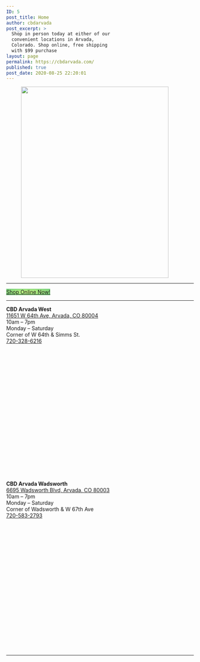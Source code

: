 ```yaml
---
ID: 5
post_title: Home
author: cbdarvada
post_excerpt: >
  Shop in person today at either of our
  convenient locations in Arvada,
  Colorado. Shop online, free shipping
  with $99 purchase
layout: page
permalink: https://cbdarvada.com/
published: true
post_date: 2020-08-25 22:20:01
---
```

<!-- wp:image {"id":793,"width":396,"height":512,"sizeSlug":"large"} -->
<figure class="wp-block-image size-large is-resized"><img src="https://cbdarvada.com/wp-content/uploads/2020/11/black-friday-poster-code-791x1024.png" alt="" class="wp-image-793" width="396" height="512"/></figure>
<!-- /wp:image -->

<!-- wp:separator -->
<hr class="wp-block-separator"/>
<!-- /wp:separator -->

<!-- wp:buttons {"align":"center"} -->
<div class="wp-block-buttons aligncenter"><!-- wp:button {"style":{"color":{"gradient":"radial-gradient(rgb(202,248,128) 0%,rgb(113,206,126) 100%)"}},"textColor":"black","className":"is-style-outline"} -->
<div class="wp-block-button is-style-outline"><a class="wp-block-button__link has-black-color has-text-color has-background" href="/shop-online-now/" style="background:radial-gradient(rgb(202,248,128) 0%,rgb(113,206,126) 100%)" rel="/shop-online-now/">Shop Online Now!</a></div>
<!-- /wp:button --></div>
<!-- /wp:buttons -->

<!-- wp:separator {"className":"is-style-wide"} -->
<hr class="wp-block-separator is-style-wide" id="locations"/>
<!-- /wp:separator -->

<!-- wp:columns -->
<div class="wp-block-columns"><!-- wp:column -->
<div class="wp-block-column"><!-- wp:paragraph -->
<p><strong>CBD Arvada West</strong><br><a href="https://g.page/arvada-american-shaman-cbd?share">11651 W 64th Ave, Arvada, CO 80004</a><br>10am – 7pm<br>Monday – Saturday<br>Corner of W 64th &amp; Simms St.<br><a href="tel:+1-720-328-6216">720-328-6216</a></p>
<!-- /wp:paragraph -->

<!-- wp:html -->
<iframe src="" data-src="https://www.google.com/maps/embed?pb=!1m18!1m12!1m3!1d3064.6882320729374!2d-105.13201298525863!3d39.813984600000616!2m3!1f0!2f0!3f0!3m2!1i1024!2i768!4f13.1!3m3!1m2!1s0x876b8ffe9b2a875b%3A0xd8d932411a536fb1!2sCBD%20Arvada%20American%20Shaman%20West!5e0!3m2!1sen!2sus!4v1582487168995!5m2!1sen!2sus" width="450" height="337" frameborder="0" style="border:0;" allowfullscreen=""></iframe>
<!-- /wp:html --></div>
<!-- /wp:column -->

<!-- wp:column -->
<div class="wp-block-column"><!-- wp:paragraph -->
<p><strong>CBD Arvada Wadsworth</strong><br><a href="https://g.page/cbdarvadashaman?share">6695 Wadsworth Blvd, Arvada, CO 80003</a><br>10am – 7pm<br>Monday – Saturday<br>Corner of Wadsworth &amp; W 67th Ave<br><a href="tel:+1-720-583-2793">720-583-2793</a></p>
<!-- /wp:paragraph -->

<!-- wp:html -->
<iframe src="" data-src="https://www.google.com/maps/embed?pb=!1m18!1m12!1m3!1d3064.4923684563882!2d-105.0819785443939!3d39.818377200512636!2m3!1f0!2f0!3f0!3m2!1i1024!2i768!4f13.1!3m3!1m2!1s0x876b89c573695847%3A0x167967353e6700b6!2sCBD%20Arvada%20American%20Shaman!5e0!3m2!1sen!2sus!4v1582486760915!5m2!1sen!2sus" width="450" height="337" frameborder="0" style="border:0;" allowfullscreen=""></iframe>
<!-- /wp:html --></div>
<!-- /wp:column --></div>
<!-- /wp:columns -->

<!-- wp:separator -->
<hr class="wp-block-separator"/>
<!-- /wp:separator -->